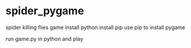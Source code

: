 # spider_pygame
spider killing flies game
install python
install pip
use pip to install pygame

run game.py in python and play
